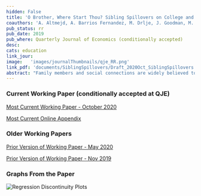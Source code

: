 ```yaml
---
hidden: False
title: 'O Brother, Where Start Thou? Sibling Spillovers on College and Major Choice in Four Countries'
coauthors: 'A. Altmejd, A. Barrios Fernandez, M. Drlje, J. Goodman, M. Hurwitz, D. Kovac, C. Mulhern, J Smith'
pub_status: rr
pub_date: 2019
pub_where: Quarterly Journal of Economics (conditionally accepted)
desc:
cats: education
link_jour:
image:   'images/journalThumbnails/qje_RR.png'
link_pdf: 'documents/SiblingSpillovers/Draft_2020Oct_SiblingSpillovers.pdf'
abstract: "Family members and social connections are widely believed to influence important life decisions, but identifying their causal effects is notoriously difficult. Using admissions thresholds that directly affect older but not younger siblings college options, we present evidence from Chile, Croatia, Sweden and the United States that the education trajectories of older siblings significantly influence their younger siblings college choices. On the extensive margin, older siblings enrollment in their target college increases younger siblings probability of enrolling in a 4-year college at all, especially for families with low predicted probabilities of enrollment. On the intensive margin, an older siblings choice of college or major increases the probability that a younger sibling applies to and enrolls in that same college or college-major. Follow to big/small. Follow to positive and negative. Spillovers are stronger when older siblings enroll and succeed in higher education.  The importance of such personally salient information may partly explain persistent differences in college-going rates by geography, income, race and gender."
---
```


### Current Working Paper (conditionally accepted at QJE)

[Most Current Working Paper - October 2020](../work/documents/SiblingSpillovers/Draft_2020Oct_SiblingSpillovers.pdf)

[Most Current Online Appendix](../work/documents/SiblingSpillovers/online_appendix_Oct2020.pdf)

### Older Working Papers

[Prior Version of Working Paper - May 2020](../work/documents/SiblingSpillovers/Draft_2020May_SiblingSpillovers.pdf)

[Prior Version of Working Paper - Nov 2019](../work/documents/SiblingSpillovers/Draft_20191202_SiblingSpillovers.pdf)


### Graphs From the Paper
<img src="../work/documents/SiblingSpillovers/Fig1_RDs.jpg"
     alt="Regression Discontinuity Plots"
     style="float: left; margin-right: 10px;" />
